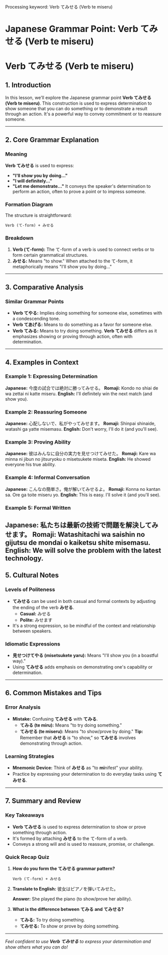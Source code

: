 Processing keyword: Verb てみせる (Verb te miseru)
# Japanese Grammar Point: Verb てみせる (Verb te miseru)
# Verb てみせる (Verb te miseru)
## 1. Introduction
In this lesson, we'll explore the Japanese grammar point **Verb てみせる (Verb te miseru)**. This construction is used to express determination to show someone that you can do something or to demonstrate a result through an action. It's a powerful way to convey commitment or to reassure someone.

---
## 2. Core Grammar Explanation
### Meaning
**Verb てみせる** is used to express:
- **"I'll show you by doing..."**
- **"I will definitely..."**
- **"Let me demonstrate..."**
It conveys the speaker's determination to perform an action, often to prove a point or to impress someone.
### Formation Diagram
The structure is straightforward:
```
Verb (て-form) + みせる
```
### Breakdown
1. **Verb (て-form):** The て-form of a verb is used to connect verbs or to form certain grammatical structures.
2. **みせる:** Means "to show." When attached to the て-form, it metaphorically means "I'll show you by doing..."
---
## 3. Comparative Analysis
### Similar Grammar Points
- **Verb てやる:** Implies doing something for someone else, sometimes with a condescending tone.
- **Verb てあげる:** Means to do something as a favor for someone else.
- **Verb てみる:** Means to try doing something.
**Verb てみせる** differs as it emphasizes showing or proving through action, often with determination.
---
## 4. Examples in Context
### Example 1: Expressing Determination
**Japanese:** 今度の試合では絶対に勝ってみせる。
**Romaji:** Kondo no shiai de wa zettai ni katte miseru.
**English:** I'll definitely win the next match (and show you).
### Example 2: Reassuring Someone
**Japanese:** 心配しないで、私がやってみせます。
**Romaji:** Shinpai shinaide, watashi ga yatte misemasu.
**English:** Don't worry, I'll do it (and you'll see).
### Example 3: Proving Ability
**Japanese:** 彼はみんなに自分の実力を見せつけてみせた。
**Romaji:** Kare wa minna ni jibun no jitsuryoku o misetsukete miseta.
**English:** He showed everyone his true ability.
### Example 4: Informal Conversation
**Japanese:** こんなの簡単さ。俺が解いてみせるよ。
**Romaji:** Konna no kantan sa. Ore ga toite miseru yo.
**English:** This is easy. I'll solve it (and you'll see).
### Example 5: Formal Written
**Japanese:** 私たちは最新の技術で問題を解決してみせます。
**Romaji:** Watashitachi wa saishin no gijutsu de mondai o kaiketsu shite misemasu.
**English:** We will solve the problem with the latest technology.
---
## 5. Cultural Notes
### Levels of Politeness
- **てみせる** can be used in both casual and formal contexts by adjusting the ending of the verb **みせる**.
  - **Casual:** みせる
  - **Polite:** みせます
- It's a strong expression, so be mindful of the context and relationship between speakers.
### Idiomatic Expressions
- **見せつけてやる (misetsukete yaru):** Means "I'll show you (in a boastful way)."
- Using **てみせる** adds emphasis on demonstrating one's capability or determination.
---
## 6. Common Mistakes and Tips
### Error Analysis
- **Mistake:** Confusing **てみせる** with **てみる**.
  - **てみる (te miru):** Means "to try doing something."
  - **てみせる (te miseru):** Means "to show/prove by doing."
**Tip:** Remember that **みせる** is "to show," so **てみせる** involves demonstrating through action.
### Learning Strategies
- **Mnemonic Device:** Think of **みせる** as "to **mi**nifest" your ability.
- Practice by expressing your determination to do everyday tasks using **てみせる**.
---
## 7. Summary and Review
### Key Takeaways
- **Verb てみせる** is used to express determination to show or prove something through action.
- It's formed by attaching **みせる** to the て-form of a verb.
- Conveys a strong will and is used to reassure, promise, or challenge.
### Quick Recap Quiz
1. **How do you form the **てみせる** grammar pattern?**
   ```
   Verb (て-form) + みせる
   ```
2. **Translate to English:** 彼女はピアノを弾いてみせた。
   
   **Answer:** She played the piano (to show/prove her ability).
3. **What is the difference between **てみる** and **てみせる**?**
   - **てみる:** To try doing something.
   - **てみせる:** To show or prove by doing something.
---
*Feel confident to use **Verb てみせる** to express your determination and show others what you can do!*
